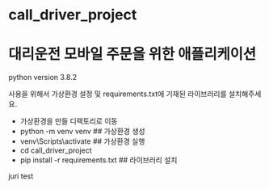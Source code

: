 # call_driver_project
# 대리운전 모바일 주문을 위한 애플리케이션

python version 3.8.2

사용을 위해서 가상환경 설정 및 requirements.txt에 기재된 라이브러리를 설치해주세요.
 - 가상환경을 만들 디렉토리로 이동
 - python -m venv venv  ## 가상환경 생성
 - venv\Scripts\activate ## 가상환경 실행
 - cd call_driver_project
 - pip install -r requirements.txt ## 라이브러리 설치

juri test

